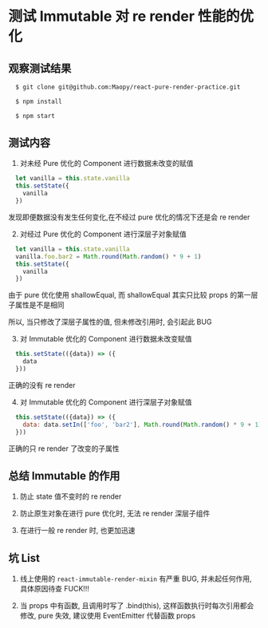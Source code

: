 # 测试 Immutable 对 re render 性能的优化

## 观察测试结果

```bash
  $ git clone git@github.com:Maopy/react-pure-render-practice.git

  $ npm install

  $ npm start
```

## 测试内容

1. 对未经 Pure 优化的 Component 进行数据未改变的赋值
  
  ```js
    let vanilla = this.state.vanilla
    this.setState({
      vanilla
    })
  ```
  
  发现即便数据没有发生任何变化,在不经过 pure 优化的情况下还是会 re render
  
2. 对经过 Pure 优化的 Component 进行深层子对象赋值
  
  ```js
    let vanilla = this.state.vanilla
    vanilla.foo.bar2 = Math.round(Math.random() * 9 + 1)
    this.setState({
      vanilla
    })
  ```
  
  由于 pure 优化使用 shallowEqual, 而 shallowEqual 其实只比较 props 的第一层子属性是不是相同
  
  所以, 当只修改了深层子属性的值, 但未修改引用时, 会引起此 BUG

3. 对 Immutable 优化的 Component 进行数据未改变赋值
  
  ```js
    this.setState(({data}) => ({
      data
    }))
  ```
  
  正确的没有 re render

4. 对 Immutable 优化的 Component 进行深层子对象赋值
  
  ```js
    this.setState(({data}) => ({
      data: data.setIn(['foo', 'bar2'], Math.round(Math.random() * 9 + 1))
    }))
  ```
  
  正确的只 re render 了改变的子属性

## 总结 Immutable 的作用

1. 防止 state 值不变时的 re render

2. 防止原生对象在进行 pure 优化时, 无法 re render 深层子组件

3. 在进行一般 re render 时, 也更加迅速

## 坑 List

1. 线上使用的 `react-immutable-render-mixin` 有严重 BUG, 并未起任何作用, 具体原因待查 FUCK!!!

2. 当 props 中有函数, 且调用时写了 .bind(this), 这样函数执行时每次引用都会修改, pure 失效, 建议使用 EventEmitter 代替函数 props
